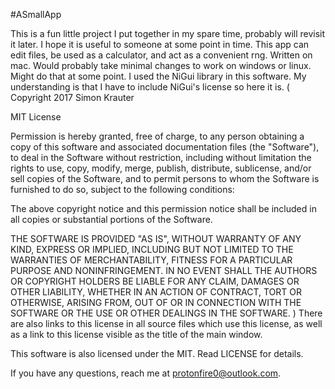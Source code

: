 #ASmallApp

This is a fun little project I put together in my spare time, probably will revisit it later. I hope it is useful to someone at some point in time.
This app can edit files, be used as a calculator, and act as a convenient rng. Written on mac. Would probably take minimal changes to work on windows or linux. Might do that at some point.
I used the NiGui library in this software. My understanding is that I have to include NiGui's license so here it is.
(
Copyright 2017 Simon Krauter

MIT License

Permission is hereby granted, free of charge, to any person obtaining a copy of this software and associated documentation files (the "Software"), to deal in the Software without restriction, including without limitation the rights to use, copy, modify, merge, publish, distribute, sublicense, and/or sell copies of the Software, and to permit persons to whom the Software is furnished to do so, subject to the following conditions:

The above copyright notice and this permission notice shall be included in all copies or substantial portions of the Software.

THE SOFTWARE IS PROVIDED "AS IS", WITHOUT WARRANTY OF ANY KIND, EXPRESS OR IMPLIED, INCLUDING BUT NOT LIMITED TO THE WARRANTIES OF MERCHANTABILITY, FITNESS FOR A PARTICULAR PURPOSE AND NONINFRINGEMENT. IN NO EVENT SHALL THE AUTHORS OR COPYRIGHT HOLDERS BE LIABLE FOR ANY CLAIM, DAMAGES OR OTHER LIABILITY, WHETHER IN AN ACTION OF CONTRACT, TORT OR OTHERWISE, ARISING FROM, OUT OF OR IN CONNECTION WITH THE SOFTWARE OR THE USE OR OTHER DEALINGS IN THE SOFTWARE.
)
There are also links to this license in all source files which use this license, as well as a link to this license visible as the title of the main window.



This software is also licensed under the MIT. Read LICENSE for details. 



If you have any questions, reach me at protonfire0@outlook.com.
